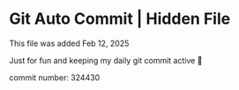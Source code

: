 # Git Auto Commit | Hidden File

This file was added Feb 12, 2025

Just for fun and keeping my daily git commit active 🤪

commit number: 324430
